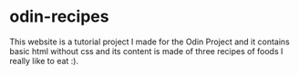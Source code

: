 # odin-recipes

This website is a tutorial project I made for the Odin Project and it contains basic html without css and its content is made of three recipes of foods I really like to eat :).